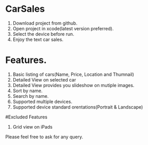 # CarSales

1. Download project from github.
2. Open project in xcode(latest version preferred).
3. Select the device before run.
4. Enjoy the text car sales.

# Features.
1. Basic listing of cars(Name, Price, Location and Thumnail)
2. Detailed View on selected car
3. Detailed View provides you slideshow on mutiple images.
4. Sort by name.
5. Search by name.
6. Supported multiple devices.
8. Supported device standard orentations(Portrait & Landscape)

#Excluded Features
1. Grid view on iPads



Please feel free to ask for any query.
